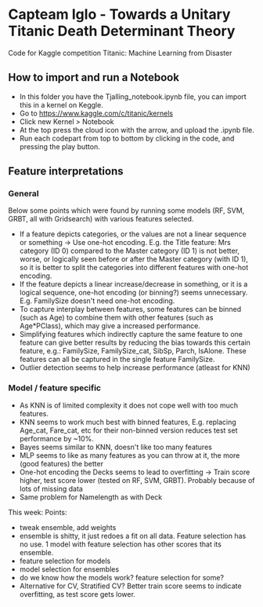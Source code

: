 # Capteam Iglo - Towards a Unitary Titanic Death Determinant Theory
Code for Kaggle competition Titanic: Machine Learning from Disaster


## How to import and run a Notebook
- In this folder you have the Tjalling_notebook.ipynb file, you can import this in a kernel on Keggle.
- Go to https://www.kaggle.com/c/titanic/kernels
- Click new Kernel > Notebook
- At the top press the cloud icon with the arrow, and upload the .ipynb file.
- Run each codepart from top to bottom by clicking in the code, and pressing the play button.



## Feature interpretations
### General
Below some points which were found by running some models (RF, SVM, GRBT, all with Gridsearch) with various features selected.
- If a feature depicts categories, or the values are not a linear sequence or something -> Use one-hot encoding. E.g. the Title feature: Mrs category (ID 0) compared to the Master category (ID 1) is not better, worse, or logically seen before or after the Master category (with ID 1), so it is better to split the categories into different features with one-hot encoding.
- If the feature depicts a linear increase/decrease in something, or it is a logical sequence, one-hot encoding (or binning?) seems unnecessary. E.g. FamilySize doesn't need one-hot encoding.
- To capture interplay between features, some features can be binned (such as Age) to combine them with other features (such as Age*PClass), which may give a increased performance.
- Simplifying features which indirectly capture the same feature to one feature can give better results by reducing the bias towards this certain feature, e.g.: FamilySize, FamilySize_cat, SibSp, Parch, IsAlone. These features can all be captured in the single feature FamilySize.
- Outlier detection seems to help increase performance (atleast for KNN)

### Model / feature specific
- As KNN is of limited complexity it does not cope well with too much features.
- KNN seems to work much best with binned features, E.g. replacing Age_cat, Fare_cat, etc for their non-binned version reduces test set performance by ~10%.
- Bayes seems similar to KNN, doesn't like too many features
- MLP seems to like as many features as you can throw at it, the more (good features) the better
- One-hot encoding the Decks seems to lead to overfitting -> Train score higher, test score lower (tested on RF, SVM, GRBT). Probably because of lots of missing data
- Same problem for Namelength as with Deck


This week:
Points:
- tweak ensemble, add weights
- ensemble is shitty, it just redoes a fit on all data.  Feature selection has no use. 1 model with feature selection has other scores that its ensemble.
- feature selection for models
- model selection for ensembles
- do we know how the models work? feature selection for some?
- Alternative for CV, Stratified CV? Better train score seems to indicate overfitting, as test score gets lower.
